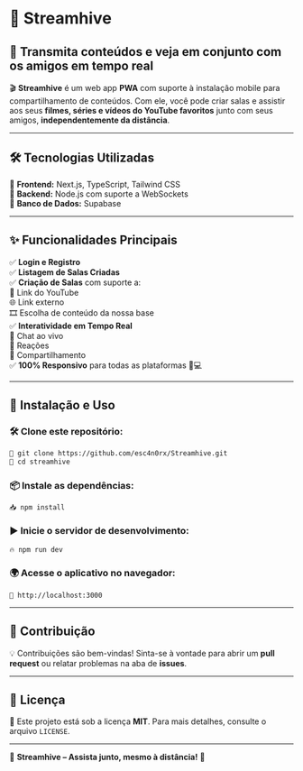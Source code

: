 # 🚀 Streamhive

## 🎥 Transmita conteúdos e veja em conjunto com os amigos em tempo real

🎬 **Streamhive** é um web app **PWA** com suporte à instalação mobile para compartilhamento de conteúdos. Com ele, você pode criar salas e assistir aos seus **filmes, séries e vídeos do YouTube favoritos** junto com seus amigos, **independentemente da distância**.

---

## 🛠 Tecnologias Utilizadas

🔹 **Frontend:** Next.js, TypeScript, Tailwind CSS  
🔹 **Backend:** Node.js com suporte a WebSockets  
🔹 **Banco de Dados:** Supabase  

---

## ✨ Funcionalidades Principais

✅ **Login e Registro**  
✅ **Listagem de Salas Criadas**  
✅ **Criação de Salas** com suporte a:  
   🎥 Link do YouTube  
   🌐 Link externo  
   🎞 Escolha de conteúdo da nossa base  
✅ **Interatividade em Tempo Real**  
   💬 Chat ao vivo  
   🎉 Reações  
   🔗 Compartilhamento  
✅ **100% Responsivo** para todas as plataformas 📱💻

---

## 📌 Instalação e Uso

### 🛠 Clone este repositório:
```bash
🚀 git clone https://github.com/esc4n0rx/Streamhive.git
📂 cd streamhive
```

### 📦 Instale as dependências:
```bash
📥 npm install
```

### ▶️ Inicie o servidor de desenvolvimento:
```bash
🔥 npm run dev
```

### 🌍 Acesse o aplicativo no navegador:
```
🔗 http://localhost:3000
```

---

## 🤝 Contribuição

💡 Contribuições são bem-vindas! Sinta-se à vontade para abrir um **pull request** ou relatar problemas na aba de **issues**.

---

## 📜 Licença

📄 Este projeto está sob a licença **MIT**. Para mais detalhes, consulte o arquivo `LICENSE`.

---

🌟 **Streamhive – Assista junto, mesmo à distância!** 🌟
